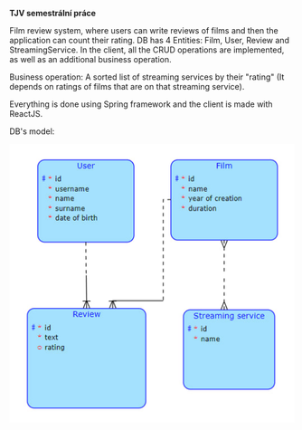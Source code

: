 <b>TJV semestrální práce</b>

Film review system, where users can write reviews of films and then the application can count their rating.
DB has 4 Entities: Film, User, Review and StreamingService.
In the client, all the CRUD operations are implemented, as well as an additional business operation.

Business operation: A sorted list of streaming services by their "rating" (It depends on ratings of films that are on that streaming service).

Everything is done using Spring framework and the client is made with ReactJS.

DB's model:

![DB.jpg](DB.jpg)
